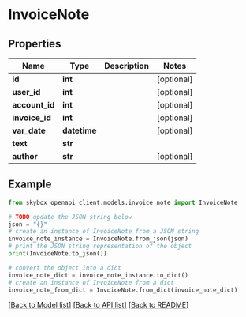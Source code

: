 # InvoiceNote


## Properties

Name | Type | Description | Notes
------------ | ------------- | ------------- | -------------
**id** | **int** |  | [optional] 
**user_id** | **int** |  | [optional] 
**account_id** | **int** |  | [optional] 
**invoice_id** | **int** |  | [optional] 
**var_date** | **datetime** |  | [optional] 
**text** | **str** |  | 
**author** | **str** |  | [optional] 

## Example

```python
from skybox_openapi_client.models.invoice_note import InvoiceNote

# TODO update the JSON string below
json = "{}"
# create an instance of InvoiceNote from a JSON string
invoice_note_instance = InvoiceNote.from_json(json)
# print the JSON string representation of the object
print(InvoiceNote.to_json())

# convert the object into a dict
invoice_note_dict = invoice_note_instance.to_dict()
# create an instance of InvoiceNote from a dict
invoice_note_from_dict = InvoiceNote.from_dict(invoice_note_dict)
```
[[Back to Model list]](../README.md#documentation-for-models) [[Back to API list]](../README.md#documentation-for-api-endpoints) [[Back to README]](../README.md)


